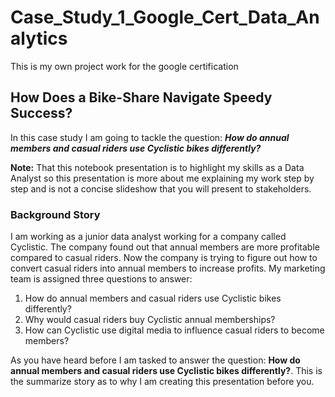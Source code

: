 # Case_Study_1_Google_Cert_Data_Analytics
This is my own project work for the google certification

## How Does a Bike-Share Navigate Speedy Success?

In this case study I am going to tackle the question: ***How do annual members and casual riders use Cyclistic bikes differently?*** 

**Note:** That this notebook presentation is to highlight my skills as a Data Analyst so this presentation is more about me explaining my work step by step and is not a 
concise slideshow that you will present to stakeholders.

### Background Story

I am working as a junior data analyst working for a company called Cyclistic. The company found out that annual members are more profitable compared to casual riders.
Now the company is trying to figure out how to convert casual riders into annual members to increase profits. My marketing team is assigned three questions to answer:

1. How do annual members and casual riders use Cyclistic bikes differently?
2. Why would casual riders buy Cyclistic annual memberships?
3. How can Cyclistic use digital media to influence casual riders to become members?

As you have heard before I am tasked to answer the question: **How do annual members and casual riders use Cyclistic bikes differently?**. 
This is the summarize story as to why I am creating this presentation before you.
